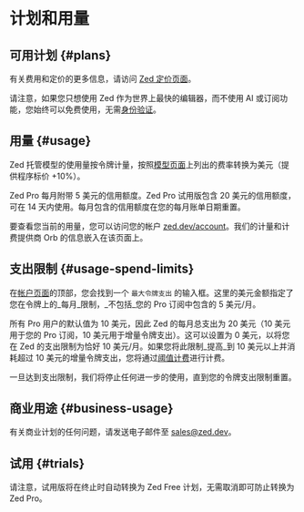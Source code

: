 # 计划和用量

## 可用计划 {#plans}

有关费用和定价的更多信息，请访问 [Zed 定价页面](https://zed.dev/pricing)。

请注意，如果您只想使用 Zed 作为世界上最快的编辑器，而不使用 AI 或订阅功能，您始终可以免费使用，无需[身份验证](../accounts.md)。

## 用量 {#usage}

Zed 托管模型的使用量按令牌计量，按照[模型页面](./models.md)上列出的费率转换为美元（提供程序标价 +10%）。

Zed Pro 每月附带 5 美元的信用额度。Zed Pro 试用版包含 20 美元的信用额度，可在 14 天内使用。每月包含的信用额度在您的每月账单日期重置。

要查看您当前的用量，您可以访问您的帐户 [zed.dev/account](https://zed.dev/account)。我们的计量和计费提供商 Orb 的信息嵌入在该页面上。

## 支出限制 {#usage-spend-limits}

在[帐户页面](https://zed.dev/account)的顶部，您会找到一个 `最大令牌支出` 的输入框。这里的美元金额指定了您在令牌上的_每月_限制，_不包括_您的 Pro 订阅中包含的 5 美元/月。

所有 Pro 用户的默认值为 10 美元，因此 Zed 的每月总支出为 20 美元（10 美元用于您的 Pro 订阅，10 美元用于增量令牌支出）。这可以设置为 0 美元，以将您在 Zed 的支出限制为恰好 10 美元/月。如果您将此限制_提高_到 10 美元以上并消耗超过 10 美元的增量令牌支出，您将通过[阈值计费](./billing.md#threshold-billing)进行计费。

一旦达到支出限制，我们将停止任何进一步的使用，直到您的令牌支出限制重置。

## 商业用途 {#business-usage}

有关商业计划的任何问题，请发送电子邮件至 [sales@zed.dev](mailto:sales@zed.dev)。

## 试用 {#trials}

请注意，试用版将在终止时自动转换为 Zed Free 计划，无需取消即可防止转换为 Zed Pro。